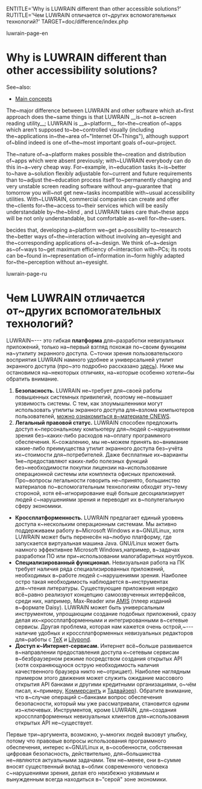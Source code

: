 
ENTITLE='Why is LUWRAIN different than other accessible solutions?'
RUTITLE='Чем LUWRAIN отличается от~других вспомогательных технологий?'
TARGET=doc/difference/index.php

luwrain-page-en

# Why is LUWRAIN different than other accessibility solutions?

See~also:

* [Main concepts](local:/doc/user/manual/intro/)

The~major difference between LUWRAIN and other software which at~first approach does the~same things 
is that LUWRAIN __is~not a~screen reading utility__;
LUWRAIN is __a~platform__ for~the~creation of~apps which aren't supposed to~be~controlled visually
(including the~applications in~the~area of~"Internet Of~Things"),
although support of~blind indeed is  one of~the~most important goals of~our~project.

The~nature of~a~platform makes possible the~creation and distribution of~apps which were absent previously;
with~LUWRAIN everybody can do this in~a~very cheap way.
For~example, in~education tasks  it~is~better to~have a~solution flexibly adjustable  for~current and future requirements
than  to~adjust the~education process itself to~permanently changing and very unstable screen reading software
without any~guarantee that tomorrow you will~not get new~tasks incompatible with~usual accessibility utilities.
With~LUWRAIN, commercial companies can create and offer the~clients for~the~access to~their services which will be easily understandable by~the~blind ,
and LUWRAIN  takes care that~these apps will be
not only understandable, but comfortable as~well for~the~users.

becides that,  developing a~platform we~get a~possibility to~research
the~better ways of~the~interaction without involving an~eyesight  and the~corresponding applications of~a~design.
We think of~a~design  as~of~ways  to~get maximum  efficiency of~interaction with~PCs;
its roots  can be~found in~representation of~information  in~form highly adapted for~the~perception without an~eyesight.


luwrain-page-ru

# Чем LUWRAIN отличается от~других вспомогательных технологий?

LUWRAIN~--- это гибкая __платформа__ для~разработки невизуальных приложений,
только на~первый взгляд похожая по~своим функциям на~утилиту экранного доступа.
С~точки зрения пользовательского восприятия LUWRAIN намного удобнее и универсальней утилит экранного доступа
(про~это подробно рассказано [здесь](local:/doc/about/)).
Ниже мы остановимся на~некоторых отличиях,
на~которые особенно хотели~бы обратить внимание.

1. __Безопасность.__
LUWRAIN не~требует для~своей работы повышенных системных привилегий,
поэтому не~повышает уязвимость системы.
С тем, как злоумышленники могут использовать утилиты экранного доступа для~взлома компьютеров пользователей, [можно ознакомиться в~материале CNEWS](https://www.cnews.ru/news/top/2019-09-27_tainstvennye_zloumyshlenniki_1).
1. __Легальный правовой статус.__
LUWRAIN способен предложить доступ к~персональному компьютеру для~людей с~нарушениями зрения  без~каких-либо расходов на~оплату программного обеспечения.
К~сожалению, мы не~можем принять во~внимание какие-либо преимущества  утилит экранного доступа
без~учёта их~стоимости для~потребителей.
Даже бесплатные их~варианты 1не~предоставляют каких-либо полезных функций без~необходимости покупки лицензии на~использование операционной системы или комплекта офисных приложений.
Про~вопросы легальности говорить не~принято,
большинство материалов по~вспомогательным технологиям обходят эту~тему стороной,
хотя её~игнорирование ещё больше десоциализирует людей с~нарушениями зрения и переводит их в~полулегальную сферу экономики.
* __Кроссплатформенность.__
LUWRAIN предлагает единый уровень доступа к~нескольким операционным системам.
Мы активно поддерживаем работу в~Microsoft Windows и в~GNU/Linux,
хотя LUWRAIN может быть перенесён на~любую платформу, где запускается виртуальная машина Java.
GNU/Linux может быть намного эффективнее Microsoft Windows,например,
в~задачах разработки ПО или при~использовании малогабаритных ноутбуков.
* __Специализированный функционал.__
Невизуальная работа на ПК требует наличия ряда специализированных приложений, необходимых в~работе людей с~нарушениями зрения.
Наиболее остро такая необходимость наблюдается в~инструментах для~чтения литературы.
Существующие приложения нередко всё~равно реализуют концепцию самоозвученных интерфейсов,
среди них, например, Max-Reader или  [AMIS](https://daisy.org/info-help/document-archive/archived-projects/amis/download-and-installation/) (плеер изданий в~формате Daisy).
LUWRAIN может быть универсальным инструментом, упрощающим  создание подобных приложений,
сразу делая их~кроссплатформенными и интегрированными в~сетевые сервисы.
Другая проблема, которая нам кажется очень острой,~--- наличие удобных и кроссплатформенных невизуальных редакторов
для~работы с
[TeX](https://ru.wikipedia.org/wiki/TeX)
и
[Lilypond](https://ru.wikipedia.org/wiki/LilyPond).
* __Доступ к~Интернет-сервисам.__
Интернет всё~больше развивается в~направлении предоставления доступа к~сетевым сервисам в~безбраузерном режиме посредством создания открытых API
(хотя сохраняющуюся острую необходимость наличия качественного браузера никто не~отрицает).
Наиболее наглядным примером этого движения может служить ожидание массового открытия API банками и другими кредитными организациями,
о~чём писал, к~примеру, [Коммерсантъ](https://www.kommersant.ru/doc/4060395)
и
[Тадвайзер](http://www.tadviser.ru/index.php/%D0%A1%D1%82%D0%B0%D1%82%D1%8C%D1%8F:%D0%92_%D0%B1%D0%B0%D0%BD%D0%BA%D0%BE%D0%B2%D1%81%D0%BA%D0%BE%D0%BC_%D1%81%D0%B5%D0%BA%D1%82%D0%BE%D1%80%D0%B5_%D0%A0%D0%BE%D1%81%D1%81%D0%B8%D0%B8_%D0%BD%D0%B0%D1%87%D0%B8%D0%BD%D0%B0%D0%B5%D1%82%D1%81%D1%8F_API-%D1%82%D1%80%D0%B0%D0%BD%D1%81%D1%84%D0%BE%D1%80%D0%BC%D0%B0%D1%86%D0%B8%D1%8F)).
Обратите внимание, что в~случае операций с~банками вопрос обеспечения безопасности,
который мы уже рассматривали,
становится одним из~ключевых.
Инструментов, кроме LUWRAIN, для~создания кроссплатформенных невизуальных клиентов  для~использования открытых API не~существует. 

Первые три~аргумента, возможно, у~многих людей вызовут улыбку,
потому что правовые вопросы использования программного обеспечения,
интерес к~GNU/Linux и, в~особенности,  собственная цифровая безопасность, действительно,
для~большинства не~являются актуальными задачами.
Тем не~менее, они в~сумме вносят существенный вклад в~облик современного человека с~нарушениями зрения,
делая его неизбежно уязвимым и вынужденным всегда находиться в~"серой" зоне экономики.
